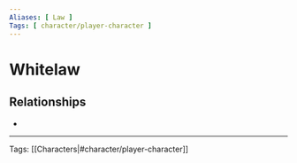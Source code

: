 ```yaml
---
Aliases: [ Law ]
Tags: [ character/player-character ]
---
```


# Whitelaw

## Relationships

-

---
Tags: [[Characters|#character/player-character]]
